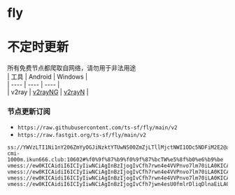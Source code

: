 # fly
# 不定时更新
所有免费节点都爬取自网络，请勿用于非法用途  
|  工具  | Android  | Windows  |  
|  ----  | ----   | ----  |  
| v2ray  | [v2rayNG](https://github.com/2dust/v2rayNG/releases) | [v2rayN](https://github.com/2dust/v2rayN/releases) |  
  
### 节点更新订阅  
- `https://raw.githubusercontent.com/ts-sf/fly/main/v2`  
- `https://raw.fastgit.org/ts-sf/fly/main/v2`  
``` 
ss://YWVzLTI1Ni1nY206ZmYyOGJiNzktYTUwNS00ZmZjLTllMjctNWI1ODc5NDFiM2E2@ah-cmi-1000m.ikun666.club:10602#%f0%9f%87%b9%f0%9f%87%bcTW%e5%8f%b0%e6%b9%be
vmess://ew0KICAidiI6ICIyIiwNCiAgInBzIjogIvCfh7rwn4e4VVPnvo7lm70iLA0KICAiYWRkIjogImNkbi5jaGlndWEudGsiLA0KICAicG9ydCI6ICI0NDMiLA0KICAiaWQiOiAiZWNiZWFhMmQtNzc0OC00MmIxLWE2MDMtOWQ1NDAyZDNlZmZlIiwNCiAgImFpZCI6ICIwIiwNCiAgInNjeSI6ICJhdXRvIiwNCiAgIm5ldCI6ICJ3cyIsDQogICJ0eXBlIjogIm5vbmUiLA0KICAiaG9zdCI6ICJoYXhfZXU1LnY1MC5vbmUiLA0KICAicGF0aCI6ICIvd2F1Z2Z1aWF3ZndhZmd2aHdvYSIsDQogICJ0bHMiOiAidGxzIiwNCiAgInNuaSI6ICJoYXhfZXU1LnY1MC5vbmUiDQp9
vmess://ew0KICAidiI6ICIyIiwNCiAgInBzIjogIvCfh7rwn4e4VVPnvo7lm70iLA0KICAiYWRkIjogImNmLnl4am5vZGUuY29tIiwNCiAgInBvcnQiOiAiODAiLA0KICAiaWQiOiAiMDljMWQzMmQtNDQ1OC00ZWJmLWIzNmQtNGRkNzMyYmFlM2FhIiwNCiAgImFpZCI6ICIwIiwNCiAgInNjeSI6ICJhdXRvIiwNCiAgIm5ldCI6ICJ3cyIsDQogICJ0eXBlIjogIm5vbmUiLA0KICAiaG9zdCI6ICJkcDEueXhqbm9kZS5jb20iLA0KICAicGF0aCI6ICIveXh6YnAiLA0KICAidGxzIjogIiIsDQogICJzbmkiOiAiIg0KfQ==
vmess://ew0KICAidiI6ICIyIiwNCiAgInBzIjogIvCfh7rwn4e4VVPnvo7lm70iLA0KICAiYWRkIjogIjE5Mi43NC4yMzYuMTQwIiwNCiAgInBvcnQiOiAiNDgxMjMiLA0KICAiaWQiOiAiNDE4MDQ4YWYtYTI5My00Yjk5LTliMGMtOThjYTM1ODBkZDI0IiwNCiAgImFpZCI6ICI2NCIsDQogICJzY3kiOiAiYXV0byIsDQogICJuZXQiOiAidGNwIiwNCiAgInR5cGUiOiAibm9uZSIsDQogICJob3N0IjogImxnLnYycmF5MjAueHl68J+HuvCfh7hVU+e+juWbvSh5b3V0dWJl6Zi/5Lyf56eR5oqAMikiLA0KICAicGF0aCI6ICIvIiwNCiAgInRscyI6ICIiLA0KICAic25pIjogIiINCn0=
vmess://ew0KICAidiI6ICIyIiwNCiAgInBzIjogIvCfh7jwn4esU0fmlrDliqDlnaEiLA0KICAiYWRkIjogIjIwMy41NS4xMDcuNDQiLA0KICAicG9ydCI6ICI0NDMiLA0KICAiaWQiOiAiNDYxZjMzN2ItN2ZhNS00NGZjLWI5ODctOWNlNWE3NDhkYmZkIiwNCiAgImFpZCI6ICIwIiwNCiAgInNjeSI6ICJhdXRvIiwNCiAgIm5ldCI6ICJ3cyIsDQogICJ0eXBlIjogIm5vbmUiLA0KICAiaG9zdCI6ICJjZG4teGpwNC5jcWpzbC54eXoiLA0KICAicGF0aCI6ICIvIiwNCiAgInRscyI6ICJ0bHMiLA0KICAic25pIjogIiINCn0=
```